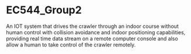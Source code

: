 # EC544_Group2
An IOT system that drives the crawler through an indoor course without human control with collision avoidance and indoor positioning capabilities, providing real time data stream on a remote computer console and also allow a human to take control of the crawler remotely.
